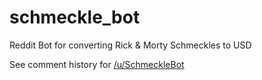 # schmeckle_bot
Reddit Bot for converting Rick &amp; Morty Schmeckles to USD

See comment history for [/u/SchmeckleBot](https://www.reddit.com/user/SchmeckleBot/)
